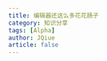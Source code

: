 ```yaml
---
title: 编辑器还这么多花花肠子
category: 知识分享
tags: [Alpha]
author: JQiue
article: false
---
```


<!-- ## editorconfig -->

<!-- to be updated -->
